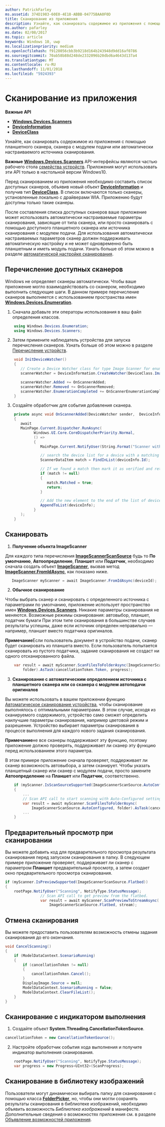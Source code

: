 ```yaml
---
author: PatrickFarley
ms.assetid: 374D1983-60E0-4E18-ABBB-04775BAA0F0D
title: Сканирование из приложения
description: Узнайте, как сканировать содержимое из приложения с помощью планшетного сканера, сканера с модулем подачи или автоматически настраиваемого источника сканирования.
ms.author: pafarley
ms.date: 02/08/2017
ms.topic: article
keywords: Windows 10, uwp
ms.localizationpriority: medium
ms.openlocfilehash: f9128056cbb3b9218d164b243948d9dd16af0786
ms.sourcegitcommit: 70ab58b88d248de2332096b20dbd6a4643d137a4
ms.translationtype: MT
ms.contentlocale: ru-RU
ms.lasthandoff: 11/01/2018
ms.locfileid: "5924393"
---
```

# <a name="scan-from-your-app"></a>Сканирование из приложения


**Важные API**

-   [**Windows.Devices.Scanners**](https://msdn.microsoft.com/library/windows/apps/Dn264250)
-   [**DeviceInformation**](https://msdn.microsoft.com/library/windows/apps/BR225393)
-   [**DeviceClass**](https://msdn.microsoft.com/library/windows/apps/BR225381)

Узнайте, как сканировать содержимое из приложения с помощью планшетного сканера, сканера с модулем подачи или автоматически настраиваемого источника сканирования.

**Важные** [**Windows.Devices.Scanners**](https://msdn.microsoft.com/library/windows/apps/Dn264250) API-интерфейсы являются частью рабочего стола [семейства устройств](https://msdn.microsoft.com/library/windows/apps/Dn894631). Приложения могут использовать эти API только в настольной версии Windows10.

Перед сканированием из приложения необходимо составить список доступных сканеров, объявив новый объект [**DeviceInformation**](https://msdn.microsoft.com/library/windows/apps/BR225393) и получив тип [**DeviceClass**](https://msdn.microsoft.com/library/windows/apps/BR225381). В список включаются только сканеры, установленные локально с драйверами WIA. Приложению будут доступны только такие сканеры.

После составления списка доступных сканеров ваше приложение может использовать автоматически настраиваемые параметры сканирования, зависящие от типа сканера, или просто сканировать с помощью доступного планшетного сканера или источника сканирования с модулем подачи. Для использования автоматически настраиваемых параметров сканер должен поддерживать автоматическую настройку и не может одновременно быть планшетным и иметь модуль подачи. Узнать больше об этом можно в разделе [автоматической настройке сканирования](https://msdn.microsoft.com/library/windows/hardware/Ff539393).

## <a name="enumerate-available-scanners"></a>Перечисление доступных сканеров

Windows не определяет сканеры автоматически. Чтобы ваше приложение могло взаимодействовать со сканером, необходимо выполнить следующие шаги. В данном примере перечисление сканеров выполняется с использованием пространства имен [**Windows.Devices.Enumeration**](https://msdn.microsoft.com/library/windows/apps/BR225459).

1.  Сначала добавьте эти операторы использования в ваш файл определения классов.

``` csharp
    using Windows.Devices.Enumeration;
    using Windows.Devices.Scanners;
```

2.  Затем примените наблюдатель устройства для запуска перечисления сканеров. Узнать больше об этом можно в разделе [Перечисление устройств](enumerate-devices.md).

```csharp
    void InitDeviceWatcher()
    {
       // Create a Device Watcher class for type Image Scanner for enumerating scanners
       scannerWatcher = DeviceInformation.CreateWatcher(DeviceClass.ImageScanner);

       scannerWatcher.Added += OnScannerAdded;
       scannerWatcher.Removed += OnScannerRemoved;
       scannerWatcher.EnumerationCompleted += OnScannerEnumerationComplete;
    }
```

3.  Создайте обработчик для события добавления сканера.

```csharp
    private async void OnScannerAdded(DeviceWatcher sender,  DeviceInformation deviceInfo)
    {
       await
       MainPage.Current.Dispatcher.RunAsync(
             Windows.UI.Core.CoreDispatcherPriority.Normal,
             () =>
             {
                MainPage.Current.NotifyUser(String.Format("Scanner with device id {0} has been added", deviceInfo.Id), NotifyType.StatusMessage);

                // search the device list for a device with a matching device id
                ScannerDataItem match = FindInList(deviceInfo.Id);

                // If we found a match then mark it as verified and return
                if (match != null)
                {
                   match.Matched = true;
                   return;
                }

                // Add the new element to the end of the list of devices
                AppendToList(deviceInfo);
             }
       );
    }
```

## <a name="scan"></a>Сканировать

1.  **Получение объекта ImageScanner**

Для каждого типа перечисления [**ImageScannerScanSource**](https://msdn.microsoft.com/library/windows/apps/Dn264238) будь то **По умолчанию**, **Автоопределение**, **Планшет** или **Податчик**, необходимо сначала создать объект [**ImageScanner**](https://msdn.microsoft.com/library/windows/apps/Dn263806), вызвав метод [**ImageScanner.FromIdAsync**](https://msdn.microsoft.com/library/windows/apps/windows.devices.scanners.imagescanner.fromidasync), как показано ниже.

 ```csharp
    ImageScanner myScanner = await ImageScanner.FromIdAsync(deviceId);
 ```

2.  **Обычное сканирование**

Чтобы выбрать сканер и сканировать с определенного источника с параметрами по умолчанию, приложение использует пространство имен [**Windows.Devices.Scanners**](https://msdn.microsoft.com/library/windows/apps/Dn264250). Никакие параметры сканирования не меняются. Возможные режимы сканирования: автовыбор, планшет, податчик бумаги При этом типе сканирования в большинстве случаев результаты успешны, даже если источник определен неправильно — например, планшет вместо податчика оригиналов.

**Примечание**Если пользователь документ в устройство подачи, сканер будет сканировать из планшета вместо. Если пользователь попытается сканировать из пустого податчика, задание сканирования не создаст ни одного отсканированного файла.
 
```csharp
    var result = await myScanner.ScanFilesToFolderAsync(ImageScannerScanSource.Default,
        folder).AsTask(cancellationToken.Token, progress);
```

3.  **Сканирование с автоматическим определением источника с планшетного сканера или со сканера с модулем автоподачи оригиналов**

Вы можете использовать в вашем приложении функцию [Автоматическое сканирование устройства](https://msdn.microsoft.com/library/windows/hardware/Ff539393), чтобы сканирование выполнялось с оптимальными параметрами. В этом случае, исходя из сканируемого содержимого, устройство само сможет определить наилучшие параметры сканирования, например цветовой режим и разрешение. Устройство выбирает параметры сканирования в процессе выполнения для каждого нового задания сканирования.

**Примечание**не все сканеры поддерживают эту функцию, поэтому приложение должно проверять, поддерживает ли сканер эту функцию перед использованием этого параметра.

В этом примере приложение сначала проверяет, поддерживает ли сканер возможность автовыбора, а затем сканирует. Чтобы указать планшетный сканер или сканер с модулем подачи, просто замените **Автоопределение** на **Планшет** или **Податчик**, соответственно.

```csharp
    if (myScanner.IsScanSourceSupported(ImageScannerScanSource.AutoConfigured))
    {
        ...
        // Scan API call to start scanning with Auto-Configured settings.
        var result = await myScanner.ScanFilesToFolderAsync(
            ImageScannerScanSource.AutoConfigured, folder).AsTask(cancellationToken.Token, progress);
        ...
    }
```

## <a name="preview-the-scan"></a>Предварительный просмотр при сканировании

Вы можете добавить код для предварительного просмотра результата сканирования перед запуском сканирования в папку. В следующем примере приложение проверяет, поддерживает ли сканер с параметром **Планшет** предварительный просмотр, а затем создает окно предварительного просмотра сканирования.

```csharp
if (myScanner.IsPreviewSupported(ImageScannerScanSource.Flatbed))
{
    rootPage.NotifyUser("Scanning", NotifyType.StatusMessage);
                // Scan API call to get preview from the flatbed.
                var result = await myScanner.ScanPreviewToStreamAsync(
                    ImageScannerScanSource.Flatbed, stream);
```

## <a name="cancel-the-scan"></a>Отмена сканирования

Вы можете предоставить пользователям возможность отмены задания сканирования до его окончания.

```csharp
void CancelScanning()
{
    if (ModelDataContext.ScenarioRunning)
    {
        if (cancellationToken != null)
        {
            cancellationToken.Cancel();
        }                
        DisplayImage.Source = null;
        ModelDataContext.ScenarioRunning = false;
        ModelDataContext.ClearFileList();
    }
}
```

## <a name="scan-with-progress"></a>Сканирование с индикатором выполнения

1.  Создайте объект **System.Threading.CancellationTokenSource**.

```csharp
cancellationToken = new CancellationTokenSource();
```

2.  Настройте обработчик события хода выполнения и получите индикатор выполнения сканирования.

```csharp
    rootPage.NotifyUser("Scanning", NotifyType.StatusMessage);
    var progress = new Progress<UInt32>(ScanProgress);
```

## <a name="scanning-to-the-pictures-library"></a>Сканирование в библиотеку изображений

Пользователи могут динамически выбирать папку для сканирования с помощью класса [**FolderPicker**](https://msdn.microsoft.com/library/windows/apps/BR207881), но, чтобы они могли сохранять результаты сканирования в библиотеке изображений, необходимо объявить возможность *Библиотека изображений* в манифесте. Дополнительные сведения о возможностях приложения см. в разделе [Объявление возможностей приложения](https://msdn.microsoft.com/library/windows/apps/Mt270968).
